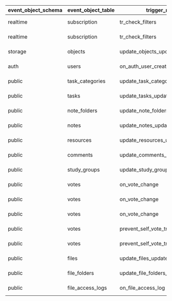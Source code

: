| event_object_schema | event_object_table | trigger_name                      | action_timing | event_manipulation | action_statement                                       |
| ------------------- | ------------------ | --------------------------------- | ------------- | ------------------ | ------------------------------------------------------ |
| realtime            | subscription       | tr_check_filters                  | BEFORE        | INSERT             | EXECUTE FUNCTION realtime.subscription_check_filters() |
| realtime            | subscription       | tr_check_filters                  | BEFORE        | UPDATE             | EXECUTE FUNCTION realtime.subscription_check_filters() |
| storage             | objects            | update_objects_updated_at         | BEFORE        | UPDATE             | EXECUTE FUNCTION storage.update_updated_at_column()    |
| auth                | users              | on_auth_user_created              | AFTER         | INSERT             | EXECUTE FUNCTION handle_new_user()                     |
| public              | task_categories    | update_task_categories_updated_at | BEFORE        | UPDATE             | EXECUTE FUNCTION update_updated_at_column()            |
| public              | tasks              | update_tasks_updated_at           | BEFORE        | UPDATE             | EXECUTE FUNCTION update_updated_at_column()            |
| public              | note_folders       | update_note_folders_updated_at    | BEFORE        | UPDATE             | EXECUTE FUNCTION update_updated_at_column()            |
| public              | notes              | update_notes_updated_at           | BEFORE        | UPDATE             | EXECUTE FUNCTION update_updated_at_column()            |
| public              | resources          | update_resources_updated_at       | BEFORE        | UPDATE             | EXECUTE FUNCTION update_updated_at_column()            |
| public              | comments           | update_comments_updated_at        | BEFORE        | UPDATE             | EXECUTE FUNCTION update_updated_at_column()            |
| public              | study_groups       | update_study_groups_updated_at    | BEFORE        | UPDATE             | EXECUTE FUNCTION update_updated_at_column()            |
| public              | votes              | on_vote_change                    | AFTER         | INSERT             | EXECUTE FUNCTION update_resource_score()               |
| public              | votes              | on_vote_change                    | AFTER         | DELETE             | EXECUTE FUNCTION update_resource_score()               |
| public              | votes              | on_vote_change                    | AFTER         | UPDATE             | EXECUTE FUNCTION update_resource_score()               |
| public              | votes              | prevent_self_vote_trigger         | BEFORE        | INSERT             | EXECUTE FUNCTION prevent_self_vote()                   |
| public              | votes              | prevent_self_vote_trigger         | BEFORE        | UPDATE             | EXECUTE FUNCTION prevent_self_vote()                   |
| public              | files              | update_files_updated_at           | BEFORE        | UPDATE             | EXECUTE FUNCTION update_updated_at_column()            |
| public              | file_folders       | update_file_folders_updated_at    | BEFORE        | UPDATE             | EXECUTE FUNCTION update_updated_at_column()            |
| public              | file_access_logs   | on_file_access_log                | AFTER         | INSERT             | EXECUTE FUNCTION increment_file_download_count()       |
